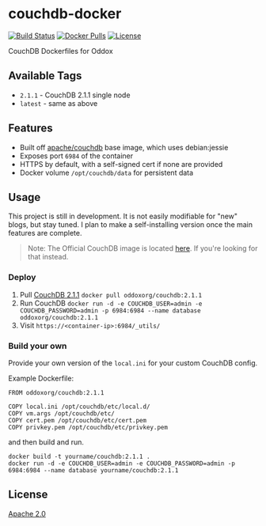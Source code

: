 # couchdb-docker

[![Build Status](https://travis-ci.org/oddoxorg/couchdb-docker.svg?branch=master)](https://travis-ci.org/oddoxorg/couchdb-docker)
[![Docker Pulls](https://img.shields.io/docker/pulls/oddoxorg/couchdb.svg)](https://hub.docker.com/r/oddoxorg/couchdb/)
[![License](https://img.shields.io/:license-apache-blue.svg)](https://github.com/oddoxorg/couchdb-docker/blob/master/LICENSE)

CouchDB Dockerfiles for Oddox

## Available Tags

- `2.1.1` - CouchDB 2.1.1 single node
- `latest` - same as above

## Features

 * Built off [apache/couchdb](https://github.com/apache/couchdb-docker) base image, which uses debian:jessie
 * Exposes port `6984` of the container
 * HTTPS by default, with a self-signed cert if none are provided
 * Docker volume `/opt/couchdb/data` for persistent data

## Usage

This project is still in development. It is not easily modifiable for "new" blogs, but stay tuned. I plan to make a self-installing version once the main features are complete.

> Note: The Official CouchDB image is located [here](https://github.com/apache/couchdb-docker). If you're looking for that instead.

### Deploy

 1. Pull [CouchDB 2.1.1](https://hub.docker.com/r/oddoxorg/couchdb/) `docker pull oddoxorg/couchdb:2.1.1`
 1. Run CouchDB `docker run -d -e COUCHDB_USER=admin -e COUCHDB_PASSWORD=admin -p 6984:6984 --name database oddoxorg/couchdb:2.1.1`
 1. Visit `https://<container-ip>:6984/_utils/`


### Build your own

Provide your own version of the `local.ini` for your custom CouchDB config.

Example Dockerfile:

```
FROM oddoxorg/couchdb:2.1.1

COPY local.ini /opt/couchdb/etc/local.d/
COPY vm.args /opt/couchdb/etc/
COPY cert.pem /opt/couchdb/etc/cert.pem
COPY privkey.pem /opt/couchdb/etc/privkey.pem
```

and then build and run.

```
docker build -t yourname/couchdb:2.1.1 .
docker run -d -e COUCHDB_USER=admin -e COUCHDB_PASSWORD=admin -p 6984:6984 --name database yourname/couchdb:2.1.1
```

## License

[Apache 2.0](/LICENSE)

